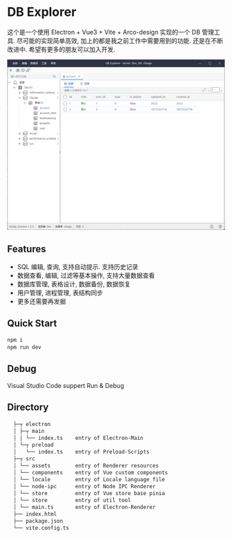 # DB Explorer

这个是一个使用 Electron + Vue3 + Vite + Arco-design 实现的一个 DB 管理工具. 尽可能的实现简单高效, 加上的都是我之前工作中需要用到的功能. 还是在不断改进中. 希望有更多的朋友可以加入开发.

![软件界面](public/screen1.png)

## Features

- SQL 编辑, 查询, 支持自动提示. 支持历史记录
- 数据查看, 编辑, 过滤等基本操作, 支持大量数据查看
- 数据库管理, 表格设计, 数据备份, 数据恢复
- 用户管理, 进程管理, 表结构同步
- 更多还需要再发掘

## Quick Start

```sh
npm i
npm run dev
```

## Debug

Visual Studio Code suppert Run & Debug

## Directory

```
  ├─┬ electron
  │ ├─┬ main
  │ │ └── index.ts    entry of Electron-Main
  │ └─┬ preload
  │   └── index.ts    entry of Preload-Scripts
  ├─┬ src
  │ └── assets        entry of Renderer resources
  │ └── components    entry of Vue custom components
  │ └── locale        entry of Locale language file
  │ └── node-ipc      entry of Node IPC Renderer
  │ └── store         entry of Vue store base pinia
  │ └── store         entry of util tool
  │ └── main.ts       entry of Electron-Renderer
  ├── index.html
  ├── package.json
  └── vite.config.ts
```

